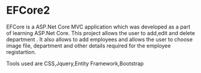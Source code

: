 # EFCore2

EFCore is a ASP.Net Core MVC application which was developed as a part of learning ASP.Net Core.
This project allows the user to add,edit and delete department .
It also allows to add employees and allows the user to choose image file, department and other details required for the employee registartion.

Tools used are CSS,Jquery,Entity Framework,Bootstrap
